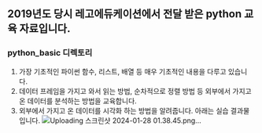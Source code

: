 ## 2019년도 당시 레고에듀케이션에서 전달 받은 python 교육 자료입니다.

### python_basic 디렉토리
1. 가장 기초적인 파이썬 함수, 리스트, 배열 등 매우 기초적인 내용을 다루고 있습니다.
2. 데이터 프레임을 가지고 와서 읽는 방법, 순차적으로 정렬 방법 등 외부에서 가지고 온 데이터를 분석하는 방법을 교육합니다.
3. 외부에서 가지고 온 데이터를 시각화 하는 방법을 알려줍니다. 아래는 실습 결과물입니다.
   ![Uploading 스크린샷 2024-01-28 01.38.45.png…]()
